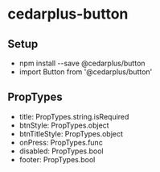 # cedarplus-button

## Setup

* npm install --save @cedarplus/button
* import Button from '@cedarplus/button'

## PropTypes

* title: PropTypes.string.isRequired
* btnStyle: PropTypes.object
* btnTitleStyle: PropTypes.object
* onPress: PropTypes.func
* disabled: PropTypes.bool
* footer: PropTypes.bool
